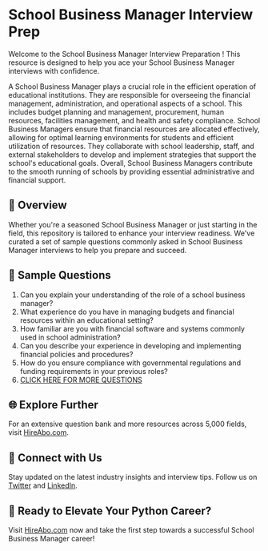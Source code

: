 # School Business Manager Interview Prep

Welcome to the School Business Manager Interview Preparation ! This resource is designed to help you ace your School Business Manager interviews with confidence.

A School Business Manager plays a crucial role in the efficient operation of educational institutions. They are responsible for overseeing the financial management, administration, and operational aspects of a school. This includes budget planning and management, procurement, human resources, facilities management, and health and safety compliance. School Business Managers ensure that financial resources are allocated effectively, allowing for optimal learning environments for students and efficient utilization of resources. They collaborate with school leadership, staff, and external stakeholders to develop and implement strategies that support the school's educational goals. Overall, School Business Managers contribute to the smooth running of schools by providing essential administrative and financial support.

## 🚀 Overview

Whether you're a seasoned School Business Manager or just starting in the field, this repository is tailored to enhance your interview readiness. We've curated a set of sample questions commonly asked in School Business Manager interviews to help you prepare and succeed.

## 📝 Sample Questions

1. Can you explain your understanding of the role of a school business manager?
2. What experience do you have in managing budgets and financial resources within an educational setting?
3. How familiar are you with financial software and systems commonly used in school administration?
4. Can you describe your experience in developing and implementing financial policies and procedures?
5. How do you ensure compliance with governmental regulations and funding requirements in your previous roles?
6. [CLICK HERE FOR MORE QUESTIONS](https://hireabo.com/job/4_1_16/School%20Business%20Manager)

## 🌐 Explore Further

For an extensive question bank and more resources across 5,000 fields, visit [HireAbo.com](https://www.hireabo.com).

## 📱 Connect with Us

Stay updated on the latest industry insights and interview tips. Follow us on [Twitter](https://twitter.com/hireabo) and [LinkedIn](https://www.linkedin.com/in/hire-abo-3609972a8/).

## 🚀 Ready to Elevate Your Python Career?

Visit [HireAbo.com](https://www.hireabo.com) now and take the first step towards a successful School Business Manager career!
